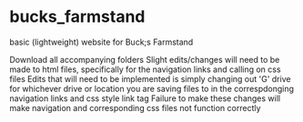 # bucks_farmstand
 basic (lightweight) website for Buck;s Farmstand

Download all accompanying folders
Slight edits/changes will need to be made to html files, specifically for the navigation links and calling on css files
Edits that will need to be implemented is simply changing out 'G' drive for whichever drive or location you are saving files to in the correspdonging navigation links and css style link tag
Failure to make these changes will make navigation and corresponding css files not function correctly
